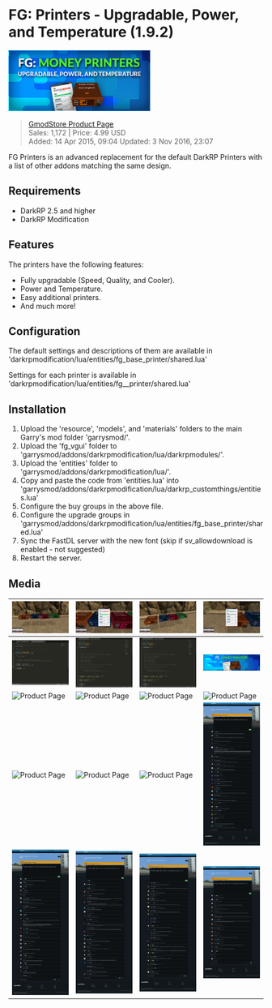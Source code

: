 # FG: Printers - Upgradable, Power, and Temperature (1.9.2)
![Banner](__product/product-listing.png)
> [GmodStore Product Page](https://www.gmodstore.com/market/view/tcb-premium-fg-printers)  
Sales: 1,172  | Price: 4.99 USD  
Added: 14 Apr 2015, 09:04 
Updated: 3 Nov 2016, 23:07

FG Printers is an advanced replacement for the default DarkRP Printers with a list of other addons matching the same design.

## Requirements
- DarkRP 2.5 and higher
- DarkRP Modification

## Features
The printers have the following features:
- Fully upgradable (Speed, Quality, and Cooler).
- Power and Temperature.
- Easy additional printers.
- And much more!

## Configuration
The default settings and descriptions of them are available in 'darkrpmodification/lua/entities/fg_base_printer/shared.lua'

Settings for each printer is available in 'darkrpmodification/lua/entities/fg_<name>_printer/shared.lua'

## Installation
1. Upload the 'resource', 'models', and 'materials' folders to the main Garry's mod folder 'garrysmod/'.
2. Upload the 'fg_vgui' folder to 'garrysmod/addons/darkrpmodification/lua/darkrpmodules/'.
3. Upload the 'entities' folder to 'garrysmod/addons/darkrpmodification/lua/'.
4. Copy and paste the code from 'entities.lua' into 'garrysmod/addons/darkrpmodification/lua/darkrp_customthings/entities.lua'
5. Configure the buy groups in the above file.
6. Configure the upgrade groups in 'garrysmod/addons/darkrpmodification/lua/entities/fg_base_printer/shared.lua'
7. Sync the FastDL server with the new font (skip if sv_allowdownload is enabled - not suggested)
8. Restart the server.

## Media
| ![Default Printers](__product/product-image-printers.png) |  ![Menu - Turned On](__product/product-image-turned-on.png) |  ![Default Printers - Upgraded](__product/product-image-upgraded.png) | ![Menu - Turned Off](__product/product-image-turned-off.png)
|---|---|---|---|
| ![Single Printer - Config](__product/product-image-settings-1.png) |  ![Global Printer - Config #1](__product/product-image-settings-2.png)  |  ![Global Printer - Config #2](__product/product-image-settings-2.png)  | ![Product Header](__product/product-header.png)
| ![Product Page](__product/product-page-1.png) |  ![Product Page](__product/product-page-2.png) |  ![Product Page](__product/product-page-3.png) |  ![Product Page](__product/product-page-4.png)
| ![Product Page](__product/product-page-5.png) |  ![Product Page](__product/product-page-6.png) |  ![Product Page](__product/product-page-7.png) |  ![Product Discussion](__product/product-discussion-1.png) 
|  ![Product Discussion](__product/product-discussion-2.png) | ![Product Discussion](__product/product-discussion-3.png) | ![Product Discussion](__product/product-discussion-4.png) | ![Product Discussion](__product/product-discussion-5.png)
